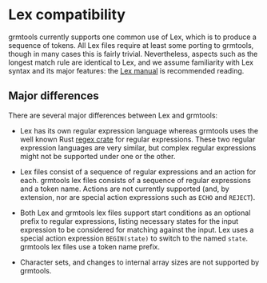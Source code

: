 # Lex compatibility

grmtools currently supports one common use of Lex, which is to produce a
sequence of tokens. All Lex files require at least some porting to grmtools,
though in many cases this is fairly trivial. Nevertheless, aspects such as
the longest match rule are identical to Lex, and we assume familiarity with Lex
syntax and its major features: the [Lex
manual](http://dinosaur.compilertools.net/lex/index.html) is recommended
reading.


## Major differences

There are several major differences between Lex and grmtools:

 * Lex has its own regular expression language whereas grmtools uses the well
   known Rust [regex crate](https://crates.io/crates/regex) for regular
   expressions. These two regular expression languages are very similar, but
   complex regular expressions might not be supported under one or the other.

 * Lex files consist of a sequence of regular expressions and an action for each.
   grmtools lex files consists of a sequence of regular expressions and a token
   name. Actions are not currently supported (and, by extension, nor are
   special action expressions such as `ECHO` and `REJECT`).

 * Both Lex and grmtools lex files support start conditions as an optional prefix
   to regular expressions, listing necessary states for the input expression to 
   be considered for matching against the input. Lex uses a special action
   expression `BEGIN(state)` to switch to the named `state`. grmtools lex files
   use a token name prefix.

 * Character sets, and changes to internal array sizes are not supported by grmtools.
